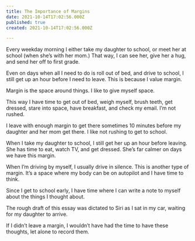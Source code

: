 ```yaml
---
title: The Importance of Margins
date: 2021-10-14T17:02:56.000Z
published: true
created: 2021-10-14T17:02:56.000Z

---
```


Every weekday morning I either take my daughter to school, or meet her at school (when she’s with her mom.) That way, I can see her, give her a hug, and send her off to first grade.

Even on days when all I need to do is roll out of bed, and drive to school, I still get up an hour before I need to leave. This is because I value margin.

Margin is the space around things. I like to give myself space.

This way I have time to get out of bed, weigh myself, brush teeth, get dressed, stare into space, have breakfast, and check my email. I’m not rushed.

I leave with enough margin to get there sometimes 10 minutes before my daughter and her mom get there. I like not rushing to get to school.

When I take my daughter to school, I still get her up an hour before leaving. She has time to eat, watch TV, and get dressed. She’s far calmer on days we have this margin.

When I’m driving by myself, I usually drive in silence. This is another type of margin. It’s a space where my body can be on autopilot and I have time to think.

Since I get to school early, I have time where I can write a note to myself about the things I thought about.

The rough draft of this essay was dictated to Siri as I sat in my car, waiting for my daughter to arrive.

If I didn’t leave a margin, I wouldn’t have had the time to have these thoughts, let alone to record them.

